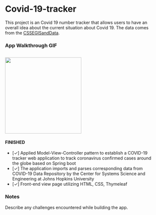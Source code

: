 # Covid-19-tracker

This project is an Covid 19 number tracker that allows users to have an overall idea about the current situation about Covid 19.
The data comes from the [CSSEGISandData](https://raw.githubusercontent.com/CSSEGISandData/COVID-19/master).


### App Walkthrough GIF
<img src="http://g.recordit.co/6Tkm2atQJg.gif" width=250><br>
---

#### FINISHED
- [✓] Applied Model-View-Controller pattern to establish a COVID-19 tracker web application to track coronavirus confirmed cases around the globe based on Spring boot  
- [✓] The application imports and parses corresponding data from COVID-19 Data Repository by the Center for Systems Science and Engineering at Johns Hopkins University  
- [✓] Front-end view page utilizing HTML, CSS, Thymeleaf  

### Notes
Describe any challenges encountered while building the app.
